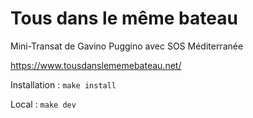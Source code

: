 # Tous dans le même bateau

Mini-Transat de Gavino Puggino avec SOS Méditerranée

https://www.tousdanslememebateau.net/

Installation : `make install`

Local : `make dev`
